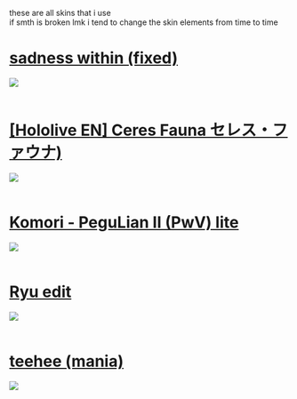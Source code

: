these are all skins that i use <br>
if smth is broken lmk
i tend to change the skin elements from time to time
<br>
# [sadness within (fixed)](https://mega.nz/file/8yxBgBib#Idj2vcUqzBaxUnjeO6fhIzIOwRCgUhA6oQUUlcpvBQg)
![](https://github.com/InfiTrail/skins/assets/137624518/17215dc4-b316-4dfe-a734-1d79b254f7b9)
<br>
<br>
# [[Hololive EN] Ceres Fauna セレス・ファウナ)](https://infitrail.s-ul.eu/sXzZwNIK)
![](https://github.com/InfiTrail/skins/assets/137624518/d92984cb-5186-4e0f-bd49-86490a2abd4d)
<br>
<br>
# [Komori - PeguLian II (PwV) lite](https://infitrail.s-ul.eu/uy4DyoNl)
![](https://github.com/InfiTrail/skins/assets/137624518/b79a50f2-ecfe-4a2b-9303-cd1ce18d5977)
<br>
<br>
# [Ryu edit](https://infitrail.s-ul.eu/HBxO6icR)
![](https://github.com/InfiTrail/skins/assets/137624518/442c6f6d-a063-4dfb-82a1-86bb25ae5206)
<br>
<br>
# [teehee (mania)](https://infitrail.s-ul.eu/qsJQ5O0R)
![](https://github.com/InfiTrail/skins/assets/137624518/3f98ced0-fd70-4f3c-a6d8-810afd4d9528)
<br>
